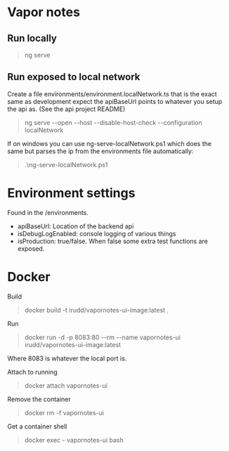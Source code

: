 # Vapor notes

## Run locally

> ng serve

## Run exposed to local network

Create a file environments/environment.localNetwork.ts that is the exact same as development expect the apiBaseUrl points to
whatever you setup the api as. (See the api project README)

> ng serve --open --host <your local ip> --disable-host-check --configuration localNetwork

If on windows you can use ng-serve-localNetwork.ps1 which does the same but parses the ip from the environments file automatically:

> .\ng-serve-localNetwork.ps1

# Environment settings
Found in the /environments.

- apiBaseUrl: Location of the backend api
- isDebugLogEnabled: console logging of various things
- isProduction: true/false. When false some extra test functions are exposed.

# Docker
Build
> docker build -t irudd/vapornotes-ui-image:latest  .

Run
> docker run -d -p 8083:80 --rm --name vapornotes-ui irudd/vapornotes-ui-image:latest

Where 8083 is whatever the local port is.

Attach to running
> docker attach vapornotes-ui

Remove the container
> docker rm -f vapornotes-ui

Get a container shell
> docker exec - vapornotes-ui bash
